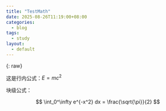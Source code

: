 ```yaml
---
title: "TestMath"
date: 2025-08-26T11:19:00+08:00
categories: 
  - blog
tags:
  - study 
layout:
  - default
---
```


<script src="https://cdn.jsdelivr.net/npm/mathjax@3/es5/tex-mml-chtml.js"></script>{: raw}


这是行内公式：$E = mc^2$

块级公式：

$$
\int_0^\infty e^{-x^2} dx = \frac{\sqrt{\pi}}{2}
$$